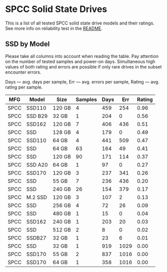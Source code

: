 SPCC Solid State Drives
=======================

This is a list of all tested SPCC solid state drive models and their ratings. See
more info on reliability test in the [README](https://github.com/linuxhw/SMART).

SSD by Model
------------

Please take all columns into account when reading the table. Pay attention on the
number of tested samples and power-on days. Simultaneous high values of both rating
and errors are possible if only rare drives in the subset encounter errors.

Days   — avg. days per sample,
Err    — avg. errors per sample,
Rating — avg. rating per sample.

| MFG       | Model              | Size   | Samples | Days  | Err   | Rating |
|-----------|--------------------|--------|---------|-------|-------|--------|
| SPCC      | SSD110             | 120 GB | 4       | 459   | 254   | 0.96   |
| SPCC      | SSD B29            | 32 GB  | 1       | 204   | 0     | 0.56   |
| SPCC      | SSD162             | 120 GB | 7       | 406   | 436   | 0.51   |
| SPCC      | SSD                | 128 GB | 4       | 179   | 0     | 0.49   |
| SPCC      | SSD110             | 64 GB  | 4       | 441   | 509   | 0.47   |
| SPCC      | SSD                | 64 GB  | 63      | 164   | 49    | 0.41   |
| SPCC      | SSD                | 120 GB | 90      | 171   | 114   | 0.37   |
| SPCC      | SSD A20            | 64 GB  | 1       | 97    | 0     | 0.27   |
| SPCC      | SSD170             | 120 GB | 3       | 237   | 341   | 0.26   |
| SPCC      | SSD                | 55 GB  | 7       | 236   | 436   | 0.20   |
| SPCC      | SSD                | 240 GB | 26      | 154   | 379   | 0.17   |
| SPCC      | M.2 SSD            | 120 GB | 3       | 107   | 2     | 0.13   |
| SPCC      | SSD                | 256 GB | 4       | 72    | 26    | 0.09   |
| SPCC      | SSD                | 480 GB | 1       | 15    | 0     | 0.04   |
| SPCC      | SSD162             | 240 GB | 1       | 203   | 20    | 0.03   |
| SPCC      | SSD                | 512 GB | 2       | 8     | 0     | 0.02   |
| SPCC      | SSDB27             | 32 GB  | 1       | 23    | 6     | 0.01   |
| SPCC      | SSD                | 32 GB  | 1       | 919   | 1029  | 0.00   |
| SPCC      | SSD170             | 55 GB  | 2       | 837   | 1016  | 0.00   |
| SPCC      | SSD170             | 64 GB  | 1       | 358   | 1016  | 0.00   |
